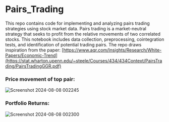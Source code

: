 # Pairs_Trading
This repo contains code for implementing and analyzing pairs trading strategies using stock market data. Pairs trading is a market-neutral strategy that seeks to profit from the relative movements of two correlated stocks. This notebook includes data collection, preprocessing, cointegration tests, and identification of potential trading pairs. The repo draws inspiration from the paper: [https://www.aqr.com/Insights/Research/White-Papers/Economic-Trend](https://stat.wharton.upenn.edu/~steele/Courses/434/434Context/PairsTrading/PairsTradingGGR.pdf)

### Price movement of top pair:
![Screenshot 2024-08-08 002245](https://github.com/user-attachments/assets/f4b6e517-37d2-4b71-93dc-21d2943ba1ed)

### Portfolio Returns:
![Screenshot 2024-08-08 002300](https://github.com/user-attachments/assets/070697b3-d839-4946-915d-563b3092582f)
